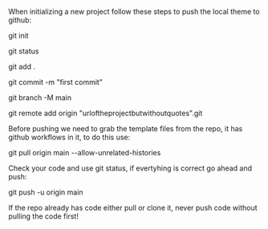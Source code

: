 When initializing a new project follow these steps to push the local theme to github:

git init

git status

git add .

git commit -m "first commit"

git branch -M main

git remote add origin "urloftheprojectbutwithoutquotes".git

Before pushing we need to grab the template files from the repo, it has github workflows in it, to do this use:

git pull origin main --allow-unrelated-histories

Check your code and use git status, if evertyhing is correct go ahead and push:

git push -u origin main

If the repo already has code either pull or clone it, never push code without pulling the code first!
